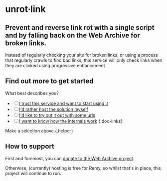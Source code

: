 # unrot∙link

## Prevent and reverse link rot with a single script and by falling back on the Web Archive for broken links.

Instead of regularly checking your site for broken links, or using a process that regularly crawls to find bad links, this service will only check links when they are clicked using progressive enhancement.

## Find out more to get started

What best describes you?


- <label><input name="docs" type="radio" value="trust">[I trust this service and want to start using it](/docs/hosted)</label>
- <label><input name="docs" type="radio" value="self-hosted">[I'd rather host the solution myself](/docs/self-hosted)</label>
- <label><input name="docs" type="radio" value="try-it">[I'd like to try out it out with some urls](/try)</label>
- <label><input name="docs" type="radio" value="how">[I want to know how the internals work](/docs/how)</label>
{.doc-links}

Make a selection above.{.helper}

## How to support

First and foremost, you can [donate to the Web Archive project](https://archive.org/donate?origin=unrot.link).

Otherwise, (currently) hosting is free for Remy, so whilst that's in place, this project will continue to run.

<script src="/static/app.js"></script>
